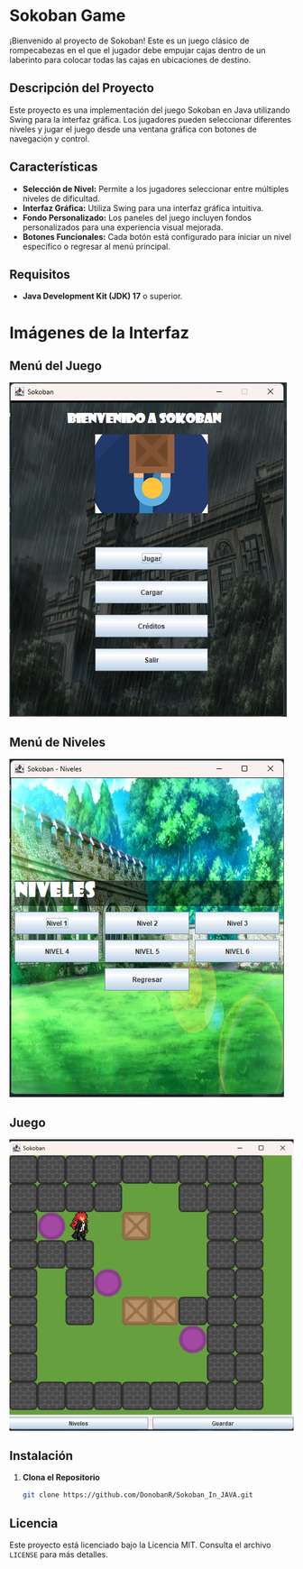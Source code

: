 # Sokoban Game

¡Bienvenido al proyecto de Sokoban! Este es un juego clásico de rompecabezas en el que el jugador debe empujar cajas dentro de un laberinto para colocar todas las cajas en ubicaciones de destino.

## Descripción del Proyecto

Este proyecto es una implementación del juego Sokoban en Java utilizando Swing para la interfaz gráfica. Los jugadores pueden seleccionar diferentes niveles y jugar el juego desde una ventana gráfica con botones de navegación y control.

## Características

- **Selección de Nivel:** Permite a los jugadores seleccionar entre múltiples niveles de dificultad.
- **Interfaz Gráfica:** Utiliza Swing para una interfaz gráfica intuitiva.
- **Fondo Personalizado:** Los paneles del juego incluyen fondos personalizados para una experiencia visual mejorada.
- **Botones Funcionales:** Cada botón está configurado para iniciar un nivel específico o regresar al menú principal.

## Requisitos

- **Java Development Kit (JDK) 17** o superior.

# Imágenes de la Interfaz

## Menú del Juego

![Menú del Juego](interfaz/menuPrincipal.png)

## Menú de Niveles

![Menú de Niveles](interfaz/menuNiveles.png)

## Juego

![Juego](interfaz/juego.png)


## Instalación

1. **Clona el Repositorio**

   ```bash
   git clone https://github.com/DonobanR/Sokoban_In_JAVA.git

## Licencia

Este proyecto está licenciado bajo la Licencia MIT. Consulta el archivo `LICENSE` para más detalles.



